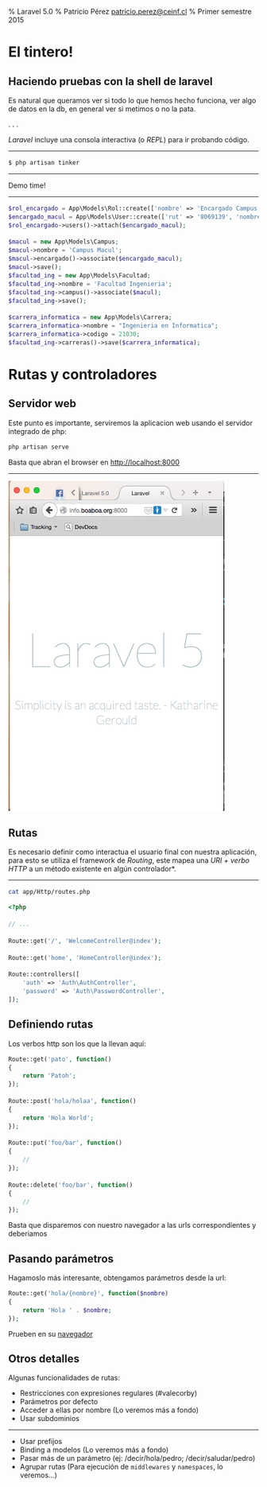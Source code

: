 % Laravel 5.0
% Patricio Pérez <patricio.perez@ceinf.cl>
% Primer semestre 2015

# El tintero!

## Haciendo pruebas con la shell de laravel

Es natural que queramos ver si todo lo que hemos hecho funciona, ver algo de datos en la db, en general ver si metimos o no la pata.

. . .

*Laravel* incluye una consola interactiva (o *REPL*) para ir probando código.

---

~~~bash
$ php artisan tinker
~~~

---

Demo time!

---

~~~php
$rol_encargado = App\Models\Rol::create(['nombre' => 'Encargado Campus']);
$encargado_macul = App\Models\User::create(['rut' => '8069139', 'nombres' => 'Ivan Alexis', 'apellidos' => 'Kemp Reyes', 'email' => 'macullallea@utem.cl']);
$rol_encargado->users()->attach($encargado_macul);

$macul = new App\Models\Campus;
$macul->nombre = 'Campus Macul';
$macul->encargado()->associate($encargado_macul);
$macul->save();
$facultad_ing = new App\Models\Facultad;
$facultad_ing->nombre = 'Facultad Ingenieria';
$facultad_ing->campus()->associate($macul);
$facultad_ing->save();

$carrera_informatica = new App\Models\Carrera;
$carrera_informatica->nombre = "Ingenieria en Informatica";
$carrera_informatica->codigo = 21030;
$facultad_ing->carreras()->save($carrera_informatica);
~~~

# Rutas y controladores

## Servidor web

Este punto es importante, serviremos la aplicacion web usando el servidor integrado de php:

~~~bash
php artisan serve
~~~

Basta que abran el browser en [http://localhost:8000](http://localhost:8000)

---

![Welcome](media/welcome_l5.png)

## Rutas

Es necesario definir como interactua el usuario final con nuestra aplicación, para esto se utiliza el framework de *Routing*, este mapea una *URI + verbo HTTP* a un método existente en algún controlador*.

---

~~~bash
cat app/Http/routes.php
~~~

~~~php
<?php

// ...

Route::get('/', 'WelcomeController@index');

Route::get('home', 'HomeController@index');

Route::controllers([
	'auth' => 'Auth\AuthController',
	'password' => 'Auth\PasswordController',
]);
~~~

## Definiendo rutas

Los verbos http son los que la llevan aquí:

~~~php
Route::get('pato', function()
{
    return 'Patoh';
});

Route::post('hola/holaa', function()
{
    return 'Hola World';
});

Route::put('foo/bar', function()
{
    //
});

Route::delete('foo/bar', function()
{
    //
});
~~~

Basta que disparemos con nuestro navegador a las urls correspondientes y deberiamos 

## Pasando parámetros

Hagamoslo más interesante, obtengamos parámetros desde la url:

~~~php
Route::get('hola/{nombre}', function($nombre)
{
    return 'Hola ' . $nombre;
});
~~~

Prueben en su [navegador](http://localhost:8000/hola/patricio)

## Otros detalles

Algunas funcionalidades de rutas:

* Restricciones con expresiones regulares (#valecorby)
* Parámetros por defecto
* Acceder a ellas por nombre (Lo veremos más a fondo)
* Usar subdominios

---

* Usar prefijos
* Binding a modelos (Lo veremos más a fondo)
* Pasar más de un parámetro (ej: /decir/hola/pedro; /decir/saludar/pedro)
* Agrupar rutas (Para ejecución de `middlewares` y `namespaces`, lo veremos...)
